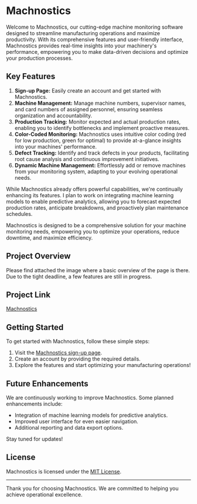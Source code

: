 # Machnostics

Welcome to Machnostics, our cutting-edge machine monitoring software designed to streamline manufacturing operations and maximize productivity. With its comprehensive features and user-friendly interface, Machnostics provides real-time insights into your machinery's performance, empowering you to make data-driven decisions and optimize your production processes.

## Key Features

1. **Sign-up Page:** Easily create an account and get started with Machnostics.
2. **Machine Management:** Manage machine numbers, supervisor names, and card numbers of assigned personnel, ensuring seamless organization and accountability.
3. **Production Tracking:** Monitor expected and actual production rates, enabling you to identify bottlenecks and implement proactive measures.
4. **Color-Coded Monitoring:** Machnostics uses intuitive color coding (red for low production, green for optimal) to provide at-a-glance insights into your machines' performance.
5. **Defect Tracking:** Identify and track defects in your products, facilitating root cause analysis and continuous improvement initiatives.
6. **Dynamic Machine Management:** Effortlessly add or remove machines from your monitoring system, adapting to your evolving operational needs.

While Machnostics already offers powerful capabilities, we're continually enhancing its features. I plan to work on integrating machine learning models to enable predictive analytics, allowing you to forecast expected production rates, anticipate breakdowns, and proactively plan maintenance schedules.

Machnostics is designed to be a comprehensive solution for your machine monitoring needs, empowering you to optimize your operations, reduce downtime, and maximize efficiency.

## Project Overview

Please find attached the image where a basic overview of the page is there. Due to the tight deadline, a few features are still in progress.

## Project Link

[Machnostics](http://anshumangupta183.bubbleapps.io/version-test/)

## Getting Started

To get started with Machnostics, follow these simple steps:
1. Visit the [Machnostics sign-up page](http://anshumangupta183.bubbleapps.io/version-test/).
2. Create an account by providing the required details.
3. Explore the features and start optimizing your manufacturing operations!

## Future Enhancements

We are continuously working to improve Machnostics. Some planned enhancements include:
- Integration of machine learning models for predictive analytics.
- Improved user interface for even easier navigation.
- Additional reporting and data export options.

Stay tuned for updates!

## License

Machnostics is licensed under the [MIT License](LICENSE).

---

Thank you for choosing Machnostics. We are committed to helping you achieve operational excellence.

